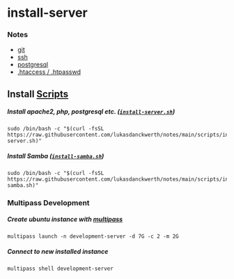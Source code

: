 # install-server

### Notes

- [git](https://github.com/lukasdanckwerth/notes/blob/main/markdown/git.md)
- [ssh](https://github.com/lukasdanckwerth/notes/blob/main/markdown/ssh.md)
- [postgresql](https://github.com/lukasdanckwerth/notes/blob/main/markdown/postgresql.md)
- [.htaccess / .htpasswd](https://github.com/lukasdanckwerth/notes/blob/main/markdown/htaccess-htpasswd.md)

## Install [Scripts](https://github.com/lukasdanckwerth/notes/blob/main/scripts)

##### Install apache2, php, postgresql etc. ([`install-server.sh`](https://github.com/lukasdanckwerth/notes/blob/main/scripts/install-server.sh))

```shell
sudo /bin/bash -c "$(curl -fsSL https://raw.githubusercontent.com/lukasdanckwerth/notes/main/scripts/install-server.sh)"
```

##### Install Samba ([`install-samba.sh`](https://github.com/lukasdanckwerth/notes/blob/main/scripts/install-samba.sh))

```shell
sudo /bin/bash -c "$(curl -fsSL https://raw.githubusercontent.com/lukasdanckwerth/notes/main/scripts/install-samba.sh)"
```

### Multipass Development

##### Create ubuntu instance with [multipass](https://multipass.run)

```shell
multipass launch -n development-server -d 7G -c 2 -m 2G
```

##### Connect to new installed instance

```shell
multipass shell development-server
```
